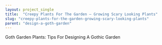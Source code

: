 ```yaml
---
layout: project_single
title:  "Creepy Plants For The Garden – Growing Scary Looking Plants"
slug: "creepy-plants-for-the-garden-growing-scary-looking-plants"
parent: "design-a-goth-garden"
---
```

Goth Garden Plants: Tips For Designing A Gothic Garden